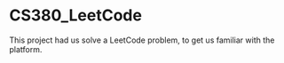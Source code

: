 # CS380_LeetCode
This project had us solve a LeetCode problem, to get us familiar with the platform.
